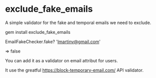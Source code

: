 # exclude_fake_emails

A simple validator for the fake and temporal emails we need to exclude.

gem install exclude_fake_emails

EmailFakeChecker.fake? 'lmartinv@gmail.com'

=> false

You can add it as a validator on email attribut for users.

It use the greatful https://block-temporary-email.com/ API validator.
